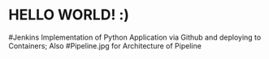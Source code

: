 # HELLO WORLD! :)
#Jenkins Implementation of Python Application via Github and deploying to Containers;
Also #Pipeline.jpg for Architecture of Pipeline
